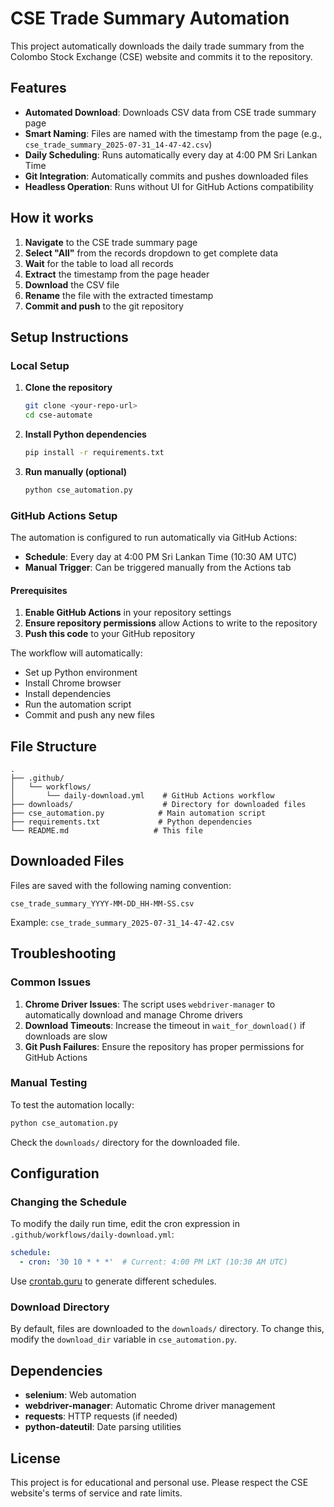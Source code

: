 # CSE Trade Summary Automation

This project automatically downloads the daily trade summary from the Colombo Stock Exchange (CSE) website and commits it to the repository.

## Features

- **Automated Download**: Downloads CSV data from CSE trade summary page
- **Smart Naming**: Files are named with the timestamp from the page (e.g., `cse_trade_summary_2025-07-31_14-47-42.csv`)
- **Daily Scheduling**: Runs automatically every day at 4:00 PM Sri Lankan Time
- **Git Integration**: Automatically commits and pushes downloaded files
- **Headless Operation**: Runs without UI for GitHub Actions compatibility

## How it works

1. **Navigate** to the CSE trade summary page
2. **Select "All"** from the records dropdown to get complete data
3. **Wait** for the table to load all records
4. **Extract** the timestamp from the page header
5. **Download** the CSV file
6. **Rename** the file with the extracted timestamp
7. **Commit and push** to the git repository

## Setup Instructions

### Local Setup

1. **Clone the repository**
   ```bash
   git clone <your-repo-url>
   cd cse-automate
   ```

2. **Install Python dependencies**
   ```bash
   pip install -r requirements.txt
   ```

3. **Run manually (optional)**
   ```bash
   python cse_automation.py
   ```

### GitHub Actions Setup

The automation is configured to run automatically via GitHub Actions:

- **Schedule**: Every day at 4:00 PM Sri Lankan Time (10:30 AM UTC)
- **Manual Trigger**: Can be triggered manually from the Actions tab

#### Prerequisites

1. **Enable GitHub Actions** in your repository settings
2. **Ensure repository permissions** allow Actions to write to the repository
3. **Push this code** to your GitHub repository

The workflow will automatically:
- Set up Python environment
- Install Chrome browser
- Install dependencies
- Run the automation script
- Commit and push any new files

## File Structure

```
.
├── .github/
│   └── workflows/
│       └── daily-download.yml    # GitHub Actions workflow
├── downloads/                    # Directory for downloaded files
├── cse_automation.py            # Main automation script
├── requirements.txt             # Python dependencies
└── README.md                   # This file
```

## Downloaded Files

Files are saved with the following naming convention:
```
cse_trade_summary_YYYY-MM-DD_HH-MM-SS.csv
```

Example: `cse_trade_summary_2025-07-31_14-47-42.csv`

## Troubleshooting

### Common Issues

1. **Chrome Driver Issues**: The script uses `webdriver-manager` to automatically download and manage Chrome drivers
2. **Download Timeouts**: Increase the timeout in `wait_for_download()` if downloads are slow
3. **Git Push Failures**: Ensure the repository has proper permissions for GitHub Actions

### Manual Testing

To test the automation locally:

```bash
python cse_automation.py
```

Check the `downloads/` directory for the downloaded file.

## Configuration

### Changing the Schedule

To modify the daily run time, edit the cron expression in `.github/workflows/daily-download.yml`:

```yaml
schedule:
  - cron: '30 10 * * *'  # Current: 4:00 PM LKT (10:30 AM UTC)
```

Use [crontab.guru](https://crontab.guru/) to generate different schedules.

### Download Directory

By default, files are downloaded to the `downloads/` directory. To change this, modify the `download_dir` variable in `cse_automation.py`.

## Dependencies

- **selenium**: Web automation
- **webdriver-manager**: Automatic Chrome driver management
- **requests**: HTTP requests (if needed)
- **python-dateutil**: Date parsing utilities

## License

This project is for educational and personal use. Please respect the CSE website's terms of service and rate limits.
